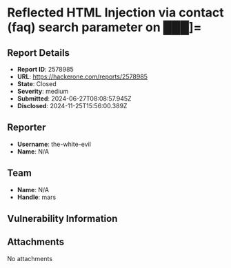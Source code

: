 # Reflected HTML Injection via contact (faq) search parameter on ███]=

## Report Details
- **Report ID**: 2578985
- **URL**: https://hackerone.com/reports/2578985
- **State**: Closed
- **Severity**: medium
- **Submitted**: 2024-06-27T08:08:57.945Z
- **Disclosed**: 2024-11-25T15:56:00.389Z

## Reporter
- **Username**: the-white-evil
- **Name**: N/A

## Team
- **Name**: N/A
- **Handle**: mars

## Vulnerability Information


## Attachments
No attachments
